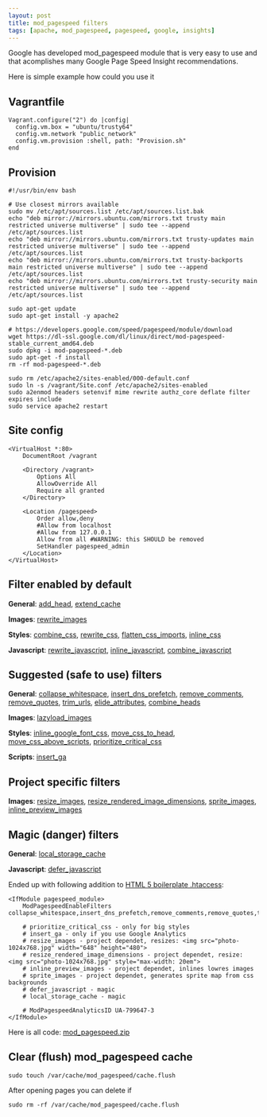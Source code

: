 ```yaml
---
layout: post
title: mod_pagespeed filters
tags: [apache, mod_pagespeed, pagespeed, google, insights]
---
```


Google has developed mod_pagespeed module that is very easy to use and that acomplishes many Google Page Speed Insight recommendations.

Here is simple example how could you use it

Vagrantfile
-----------

    Vagrant.configure("2") do |config|
      config.vm.box = "ubuntu/trusty64"
      config.vm.network "public_network"
      config.vm.provision :shell, path: "Provision.sh"
    end

Provision
---------

    #!/usr/bin/env bash

    # Use closest mirrors available
    sudo mv /etc/apt/sources.list /etc/apt/sources.list.bak
    echo "deb mirror://mirrors.ubuntu.com/mirrors.txt trusty main restricted universe multiverse" | sudo tee --append /etc/apt/sources.list
    echo "deb mirror://mirrors.ubuntu.com/mirrors.txt trusty-updates main restricted universe multiverse" | sudo tee --append /etc/apt/sources.list
    echo "deb mirror://mirrors.ubuntu.com/mirrors.txt trusty-backports main restricted universe multiverse" | sudo tee --append /etc/apt/sources.list
    echo "deb mirror://mirrors.ubuntu.com/mirrors.txt trusty-security main restricted universe multiverse" | sudo tee --append /etc/apt/sources.list

    sudo apt-get update
    sudo apt-get install -y apache2

    # https://developers.google.com/speed/pagespeed/module/download
    wget https://dl-ssl.google.com/dl/linux/direct/mod-pagespeed-stable_current_amd64.deb
    sudo dpkg -i mod-pagespeed-*.deb
    sudo apt-get -f install
    rm -rf mod-pagespeed-*.deb

    sudo rm /etc/apache2/sites-enabled/000-default.conf
    sudo ln -s /vagrant/Site.conf /etc/apache2/sites-enabled
    sudo a2enmod headers setenvif mime rewrite authz_core deflate filter expires include
    sudo service apache2 restart

Site config
-----------

    <VirtualHost *:80>
        DocumentRoot /vagrant

        <Directory /vagrant>
            Options All
            AllowOverride All
            Require all granted
        </Directory>

        <Location /pagespeed>
            Order allow,deny
            #Allow from localhost
            #Allow from 127.0.0.1
            Allow from all #WARNING: this SHOULD be removed
            SetHandler pagespeed_admin
        </Location>
    </VirtualHost>


Filter enabled by default
-------------------------

**General**:
[add_head](https://developers.google.com/speed/pagespeed/module/filter-head-add),
[extend_cache](https://developers.google.com/speed/pagespeed/module/filter-cache-extend)

**Images**:
[rewrite_images](https://developers.google.com/speed/pagespeed/module/filter-image-optimize)

**Styles**:
[combine_css](https://developers.google.com/speed/pagespeed/module/filter-css-combine),
[rewrite_css](https://developers.google.com/speed/pagespeed/module/filter-css-rewrite),
[flatten_css_imports](https://developers.google.com/speed/pagespeed/module/filter-flatten-css-imports),
[inline_css](https://developers.google.com/speed/pagespeed/module/filter-flatten-css-imports)

**Javascript**:
[rewrite_javascript](https://developers.google.com/speed/pagespeed/module/filter-js-minify),
[inline_javascript](https://developers.google.com/speed/pagespeed/module/filter-js-inline),
[combine_javascript](https://developers.google.com/speed/pagespeed/module/filter-js-combine)


Suggested (safe to use) filters
-------------------------------

**General**:
[collapse_whitespace](https://developers.google.com/speed/pagespeed/module/filter-whitespace-collapse),
[insert_dns_prefetch](https://developers.google.com/speed/pagespeed/module/filter-insert-dns-prefetch),
[remove_comments](https://developers.google.com/speed/pagespeed/module/filter-comment-remove),
[remove_quotes](https://developers.google.com/speed/pagespeed/module/filter-quote-remove),
[trim_urls](https://developers.google.com/speed/pagespeed/module/filter-trim-urls),
[elide_attributes](https://developers.google.com/speed/pagespeed/module/filter-attribute-elide),
[combine_heads](https://developers.google.com/speed/pagespeed/module/filter-head-combine)

**Images**:
[lazyload_images](https://developers.google.com/speed/pagespeed/module/filter-lazyload-images)

**Styles**:
[inline_google_font_css](https://developers.google.com/speed/pagespeed/module/filter-css-inline-google-fonts),
[move_css_to_head](https://developers.google.com/speed/pagespeed/module/filter-css-to-head),
[move_css_above_scripts](https://developers.google.com/speed/pagespeed/module/filter-css-above_scripts),
[prioritize_critical_css](https://developers.google.com/speed/pagespeed/module/filter-prioritize-critical-css)

**Scripts**:
[insert_ga](https://developers.google.com/speed/pagespeed/module/filter-insert-ga)


Project specific filters
------------------------

**Images**:
[resize_images](https://developers.google.com/speed/pagespeed/module/filter-image-optimize#resize_images),
[resize_rendered_image_dimensions](https://developers.google.com/speed/pagespeed/module/filter-image-optimize.html#resize_rendered_image_dimensions),
[sprite_images](https://developers.google.com/speed/pagespeed/module/filter-image-sprite),
[inline_preview_images](https://developers.google.com/speed/pagespeed/module/filter-inline-preview-images.html)


Magic (danger) filters
----------------------

**General**:
[local_storage_cache](https://developers.google.com/speed/pagespeed/module/filter-local-storage-cache)

**Javascript**:
[defer_javascript](https://developers.google.com/speed/pagespeed/module/filter-js-defer)


Ended up with following addition to [HTML 5 boilerplate .htaccess](https://raw.githubusercontent.com/h5bp/html5-boilerplate/master/dist/.htaccess):

    <IfModule pagespeed_module>
        ModPagespeedEnableFilters collapse_whitespace,insert_dns_prefetch,remove_comments,remove_quotes,trim_urls,elide_attributes,combine_heads,lazyload_images,inline_google_font_css,move_css_to_head,move_css_above_scripts

        # prioritize_critical_css - only for big styles
        # insert_ga - only if you use Google Analytics
        # resize_images - project dependet, resizes: <img src="photo-1024x768.jpg" width="648" height="480">
        # resize_rendered_image_dimensions - project dependet, resize: <img src="photo-1024x768.jpg" style="max-width: 20em">
        # inline_preview_images - project dependet, inlines lowres images
        # sprite_images - project dependet, generates sprite map from css backgrounds
        # defer_javascript - magic
        # local_storage_cache - magic

        # ModPagespeedAnalyticsID UA-799647-3
    </IfModule>

Here is all code: [mod_pagespeed.zip](/examples/mod_pagespeed.zip)

Clear (flush) mod_pagespeed cache
---------------------------------

    sudo touch /var/cache/mod_pagespeed/cache.flush

After opening pages you can delete if

    sudo rm -rf /var/cache/mod_pagespeed/cache.flush
